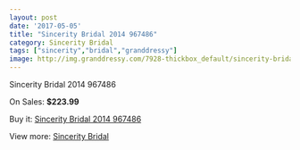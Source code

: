 ```yaml
---
layout: post
date: '2017-05-05'
title: "Sincerity Bridal 2014 967486"
category: Sincerity Bridal
tags: ["sincerity","bridal","granddressy"]
image: http://img.granddressy.com/7928-thickbox_default/sincerity-bridal-2014-967486.jpg
---
```

Sincerity Bridal 2014 967486

On Sales: **$223.99**
<a href="https://www.granddressy.com/en/sincerity-bridal/7175-sincerity-bridal-2014-967486.html"><amp-img layout="responsive" width="600" height="600" src="//img.granddressy.com/7928-thickbox_default/sincerity-bridal-2014-967486.jpg" alt="Sincerity Bridal 2014 967486 0" /></a>

Buy it: [Sincerity Bridal 2014 967486](https://www.granddressy.com/en/sincerity-bridal/7175-sincerity-bridal-2014-967486.html "Sincerity Bridal 2014 967486")

View more: [Sincerity Bridal](https://www.granddressy.com/en/86-sincerity-bridal "Sincerity Bridal")